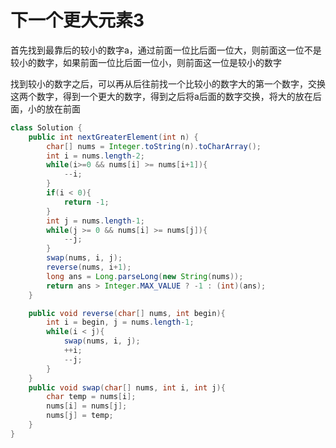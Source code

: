 # 下一个更大元素3

[](https://leetcode.cn/problems/next-greater-element-iii/solution/xia-yi-ge-geng-da-yuan-su-iii-by-leetcod-mqf1/)

首先找到最靠后的较小的数字a，通过前面一位比后面一位大，则前面这一位不是较小的数字，如果前面一位比后面一位小，则前面这一位是较小的数字

找到较小的数字之后，可以再从后往前找一个比较小的数字大的第一个数字，交换这两个数字，得到一个更大的数字，得到之后将a后面的数字交换，将大的放在后面，小的放在前面

```java
class Solution {
    public int nextGreaterElement(int n) {
        char[] nums = Integer.toString(n).toCharArray();
        int i = nums.length-2;
        while(i>=0 && nums[i] >= nums[i+1]){
            --i;
        }
        if(i < 0){
            return -1;
        }
        int j = nums.length-1;
        while(j >= 0 && nums[i] >= nums[j]){
            --j;
        }
        swap(nums, i, j);
        reverse(nums, i+1);
        long ans = Long.parseLong(new String(nums));
        return ans > Integer.MAX_VALUE ? -1 : (int)(ans);
    }

    public void reverse(char[] nums, int begin){
        int i = begin, j = nums.length-1;
        while(i < j){
            swap(nums, i, j);
            ++i;
            --j;
        }
    }
    public void swap(char[] nums, int i, int j){
        char temp = nums[i];
        nums[i] = nums[j];
        nums[j] = temp;
    }
}
```